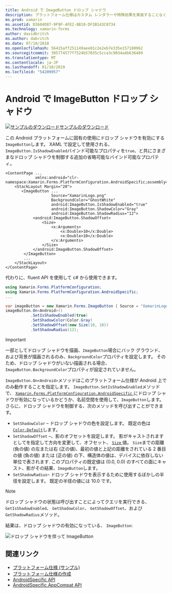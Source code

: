 ```yaml
---
title: Android で ImageButton ドロップ シャドウ
description: プラットフォーム仕様はカスタム レンダラーや特殊効果を実装することなく、特定のプラットフォームでのみ利用できる機能の使用を可能にします。 この記事では、Android プラットフォームに固有の ImageButton にドロップ シャドウをできるようにするを使用する方法について説明します。
ms.prod: xamarin
ms.assetid: D3604D87-9F9F-4FE2-8B10-DF3B143C0734
ms.technology: xamarin-forms
author: davidbritch
ms.author: dabritch
ms.date: 07/10/2018
ms.openlocfilehash: 56415aff251149aee01c2e2eb7e335e157180962
ms.sourcegitcommit: 395774577f7524b57035c5cca3c9034a4b636489
ms.translationtype: MT
ms.contentlocale: ja-JP
ms.lasthandoff: 01/10/2019
ms.locfileid: "54209957"
---
```

# <a name="imagebutton-drop-shadows-on-android"></a>Android で ImageButton ドロップ シャドウ

[![サンプルのダウンロード](~/media/shared/download.png)サンプルのダウンロード](https://developer.xamarin.com/samples/xamarin-forms/userinterface/platformspecifics/)

この Android プラットフォームに固有の使用にドロップ シャドウを有効にする`ImageButton`します。 XAML で設定して使用される、`ImageButton.IsShadowEnabled`バインド可能なプロパティを`true`、と共にさまざまなドロップ シャドウを制御する追加の省略可能なバインド可能なプロパティ。

```xaml
<ContentPage ...
             xmlns:android="clr-namespace:Xamarin.Forms.PlatformConfiguration.AndroidSpecific;assembly=Xamarin.Forms.Core">
    <StackLayout Margin="20">
       <ImageButton ...
                    Source="XamarinLogo.png"
                    BackgroundColor="GhostWhite"
                    android:ImageButton.IsShadowEnabled="true"
                    android:ImageButton.ShadowColor="Gray"
                    android:ImageButton.ShadowRadius="12">
            <android:ImageButton.ShadowOffset>
                <Size>
                    <x:Arguments>
                        <x:Double>10</x:Double>
                        <x:Double>10</x:Double>
                    </x:Arguments>
                </Size>
            </android:ImageButton.ShadowOffset>
        </ImageButton>
        ...
    </StackLayout>
</ContentPage>
```

代わりに、fluent API を使用して c# から使用できます。

```csharp
using Xamarin.Forms.PlatformConfiguration;
using Xamarin.Forms.PlatformConfiguration.AndroidSpecific;
...

var imageButton = new Xamarin.Forms.ImageButton { Source = "XamarinLogo.png", BackgroundColor = Color.GhostWhite, ... };
imageButton.On<Android>()
           .SetIsShadowEnabled(true)
           .SetShadowColor(Color.Gray)
           .SetShadowOffset(new Size(10, 10))
           .SetShadowRadius(12);
```

> [!IMPORTANT]
> 一部としてドロップ シャドウを描画、`ImageButton`場合にバック グラウンド、および背景が描画されるのみ、`BackgroundColor`プロパティを設定します。 そのため、ドロップ シャドウがいない描画される場合、`ImageButton.BackgroundColor`プロパティが設定されていません。

`ImageButton.On<Android>`メソッドはこのプラットフォーム仕様が Android 上でのみ動作することを指定します。 `ImageButton.SetIsShadowEnabled`メソッドで、 [ `Xamarin.Forms.PlatformConfiguration.AndroidSpecific` ](xref:Xamarin.Forms.PlatformConfiguration.AndroidSpecific)にドロップ シャドウが有効になっているかどうか、名前空間を使用して、`ImageButton`します。 さらに、ドロップ シャドウを制御する、次のメソッドを呼び出すことができます。

- `SetShadowColor` – ドロップ シャドウの色を設定します。 既定の色は[ `Color.Default`](xref:Xamarin.Forms.Color.Default*)します。
- `SetShadowOffset` –、影のオフセットを設定します。 影がキャストされますとしてを指定して方向を変更して、オフセット、 [ `Size` ](xref:Xamarin.Forms.Size)値。 `Size`までの距離 (負の値) の左または右 (正の値)、最初の値と上記の距離をされている 2 番目の値 (負の値) または (正の値) の下、構造体の値は、デバイスに依存しない単位で表されます. このプロパティの既定値は (0.0, 0.0) のすべての面にキャスト、影がその結果、`ImageButton`します。
- `SetShadowRadius`– ドロップ シャドウを表示するために使用するぼかしの半径を設定します。 既定の半径の値には 10.0 です。

> [!NOTE]
> ドロップ シャドウの状態は呼び出すことによってクエリを実行できる、 `GetIsShadowEnabled`、 `GetShadowColor`、 `GetShadowOffset`、および`GetShadowRadius`メソッド。

結果は、ドロップ シャドウの有効になっている、 `ImageButton`:

![](imagebutton-drop-shadow-images/imagebutton-drop-shadow.png "ドロップ シャドウを伴って ImageButton")

## <a name="related-links"></a>関連リンク

- [プラットフォーム仕様 (サンプル)](https://developer.xamarin.com/samples/xamarin-forms/userinterface/platformspecifics/)
- [プラットフォーム仕様の作成](~/xamarin-forms/platform/platform-specifics/index.md#creating-platform-specifics)
- [AndroidSpecific API](xref:Xamarin.Forms.PlatformConfiguration.AndroidSpecific)
- [AndroidSpecific.AppCompat API](xref:Xamarin.Forms.PlatformConfiguration.AndroidSpecific.AppCompat)
